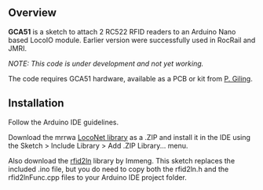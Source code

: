 ## Overview
**GCA51** is a sketch to attach 2 RC522 RFID readers to an Arduino Nano based LocoIO module.
Earlier version were successfully used in RocRail and JMRI.

_NOTE: This code is under development and not yet working._

The code requires GCA51 hardware, available as a PCB or kit from [P. Giling](https://wiki.rocrail.net/doku.php?id=gca51-en).

## Installation

Follow the Arduino IDE guidelines.

Download the mrrwa [LocoNet library](https://github.com/mrrwa/LocoNet/blob/master/LocoNet.h) as a .ZIP and install it in the IDE using the Sketch > Include Library > Add .ZIP Library... menu.

Also download the [rfid2ln](https://github.com/lmmeng/rfid2ln) library by Immeng. This sketch replaces the included .ino file, but you do need to copy both the rfid2ln.h and the rfid2lnFunc.cpp files to your Arduino IDE project folder.
